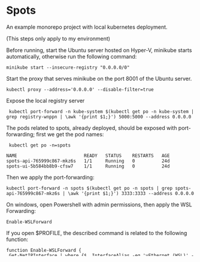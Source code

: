 # Spots

An example monorepo project with local kubernetes deployment.

(This steps only apply to my environment)

Before running, start the Ubuntu server hosted on Hyper-V, minikube starts automatically, otherwise run the following command:

```
minikube start --insecure-registry "0.0.0.0/0"
```

Start the proxy that serves minikube on the port 8001 of the Ubuntu server.

```
kubectl proxy --address='0.0.0.0' --disable-filter=true
```

Expose the local registry server

```
 kubectl port-forward -n kube-system $(kubectl get po -n kube-system | grep registry-wnppn | \awk '{print $1;}') 5000:5000 --address 0.0.0.0
```

The pods related to spots, already deployed, should be exposed with port-forwarding; first we get the pod names:

```
 kubectl get po -n=spots
```
```
NAME                         READY   STATUS    RESTARTS   AGE
spots-api-765999c867-mkz6s   1/1     Running   0          24d
spots-ui-5b584bb8b9-cfsw7    1/1     Running   0          24d
```

Then we apply the port-forwarding:

```
kubectl port-forward -n spots $(kubectl get po -n spots | grep spots-api-765999c867-mkz6s | \awk '{print $1;}') 3333:3333 --address 0.0.0.0
```

On windows, open Powershell with admin permissions, then apply the WSL Forwarding:

```
Enable-WSLForward
```

If you open $PROFILE, the described command is related to the following function:

```
function Enable-WSLForward {
 Get-NetIPInterface | where {$_.InterfaceAlias -eq 'vEthernet (WSL)' -or $_.InterfaceAlias -eq 'vEthernet (Default Switch)' -or $_.InterfaceAlias -eq 'vEthernet (Ubuntu-VMSwitch)'} | Set-NetIPInterface -Forwarding Enabled
 Write-Output "Forwarding enabled, printing interfaces..."
 Get-NetIPInterface | select ifIndex,InterfaceAlias,AddressFamily,ConnectionState,Forwarding | Sort-Object -Property IfIndex | Format-Table
}
```

After that, open your Ubuntu (WSL 2) environment, then apply the context to `kube-ctl`.

```
kubectl config use-context ubuntu-hyper-v
```

\* The context has the following configuration:

```
apiVersion: v1
clusters:
- cluster:
    server: http://ubuntu-vm:8001
  name: ubuntu-hyper-v
contexts:
- context:
    cluster: ubuntu-hyper-v
    user: devniel
  name: ubuntu-hyper-v
current-context: ubuntu-hyper-v
kind: Config
preferences: {}
```

\* The `/etc/hosts` has the following config:

```
# This file was automatically generated by WSL. To stop automatic generation of this file, add the following entry to /etc/wsl.conf:
# [network]
# generateHosts = false
127.0.0.1       localhost

192.168.1.15    host.docker.internal
192.168.1.15    gateway.docker.internal
127.0.0.1       kubernetes.docker.internal
192.168.0.2     ubuntu-vm
192.168.0.2     ubuntu-vm.registry.local

# The following lines are desirable for IPv6 capable hosts
::1     ip6-localhost ip6-loopback
fe00::0 ip6-localnet
ff00::0 ip6-mcastprefix
ff02::1 ip6-allnodes
ff02::2 ip6-allrouters
```

Then open the directory of the monorepo and run the skaffold config with:

```
skaffold dev --port-forward
```

If everything works fine then the tail of the output should be:

```
Deployments stabilized in 5.2152523s
Port forwarding service/spots-api in namespace spots, remote port 3333 -> address 127.0.0.1 port 3333
Port forwarding service/spots-ui in namespace spots, remote port 3000 -> address 127.0.0.1 port 3000
Press Ctrl+C to exit
Watching for changes...
[wait-for-dependent-service] Waiting up to 600 seconds for HTTP 200 from http://spots-api.spots.svc.cluster.local:3333/api/hello
[wait-for-dependent-service] OK
[spots-api] [Nest] 1   - 12/21/2020, 7:47:55 PM   [NestFactory] Starting Nest application...
[spots-api] [Nest] 1   - 12/21/2020, 7:47:55 PM   [InstanceLoader] AppModule dependencies initialized +13ms
[spots-api] [Nest] 1   - 12/21/2020, 7:47:55 PM   [RoutesResolver] AppController {/api}: +7ms
[spots-api] [Nest] 1   - 12/21/2020, 7:47:55 PM   [RouterExplorer] Mapped {/api/hello, GET} route +3ms
[spots-api] [Nest] 1   - 12/21/2020, 7:47:55 PM   [NestApplication] Nest application successfully started +2ms
[spots-api] [Nest] 1   - 12/21/2020, 7:47:55 PM   Listening at http://localhost:3333/api +4ms
[spots-ui] /docker-entrypoint.sh: /docker-entrypoint.d/ is not empty, will attempt to perform configuration
[spots-ui] /docker-entrypoint.sh: Looking for shell scripts in /docker-entrypoint.d/
[spots-ui] /docker-entrypoint.sh: Launching /docker-entrypoint.d/10-listen-on-ipv6-by-default.sh
[spots-ui] 10-listen-on-ipv6-by-default.sh: Getting the checksum of /etc/nginx/conf.d/default.conf
[spots-ui] 10-listen-on-ipv6-by-default.sh: Enabled listen on IPv6 in /etc/nginx/conf.d/default.conf
[spots-ui] /docker-entrypoint.sh: Launching /docker-entrypoint.d/20-envsubst-on-templates.sh
[spots-ui] /docker-entrypoint.sh: Configuration complete; ready for start up
```

Openning the http://localhost:3000 on the host (Windows 10) shows up the project.

